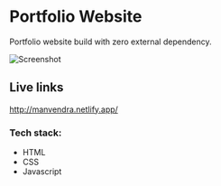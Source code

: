 # Portfolio Website

Portfolio website build with zero external dependency.

![Screenshot](https://res.cloudinary.com/dracarys/image/upload/portfolio_website)

## Live links 
http://manvendra.netlify.app/

### Tech stack:

- HTML
- CSS
- Javascript
